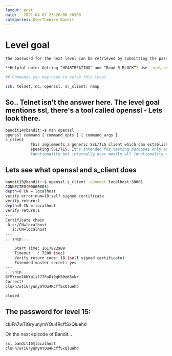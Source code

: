 ```yaml
---
layout: post
date:   2021-04-07 23:26:00 +0100
categories: OverTheWire Bandit
---
```


# Level goal
```bash
The password for the next level can be retrieved by submitting the password of the current level to **port 30001 on localhost** using SSL encryption.

**Helpful note: Getting “HEARTBEATING” and “Read R BLOCK”? Use -ign\_eof and read the “CONNECTED COMMANDS” section in the manpage. Next to ‘R’ and ‘Q’, the ‘B’ command also works in this version of that command…**

## Commands you may need to solve this level

ssh, telnet, nc, openssl, s\_client, nmap
```

## So.. Telnet isn't the answer here. The level goal mentions ssl, there's a tool called openssl - Lets look there.
```bash
bandit14@bandit:~$ man openssl
openssl command [ command_opts ] [ command_args ]
s_client
           This implements a generic SSL/TLS client which can establish a transparent connection to a remote server
           speaking SSL/TLS. It's intended for testing purposes only and provides only rudimentary interface
           functionality but internally uses mostly all functionality of the OpenSSL ssl library.
```


## Lets see what openssl and s_client does

```bash
bandit15@bandit:~$ openssl s_client -connect localhost:30001
CONNECTED(00000003)
depth=0 CN = localhost
verify error:num=18:self signed certificate
verify return:1
depth=0 CN = localhost
verify return:1
---
Certificate chain
 0 s:/CN=localhost
   i:/CN=localhost
---
...snip...

    Start Time: 1617822989
    Timeout   : 7200 (sec)
    Verify return code: 18 (self signed certificate)
    Extended master secret: yes
---
...snip...
BfMYroe26WYalil77FoDi9qh59eK5xNr
Correct!
cluFn7wTiGryunymYOu4RcffSxQluehd

closed
```

## The password for level 15:

cluFn7wTiGryunymYOu4RcffSxQluehd

On the next episode of Bandit...

```bash
ssl bandit16@localhost
cluFn7wTiGryunymYOu4RcffSxQluehd
```